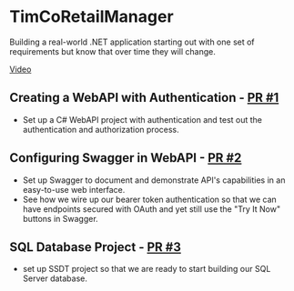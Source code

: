 # TimCoRetailManager
Building a real-world .NET application starting out with one set of requirements but know that over time they will change.

[Video](https://www.youtube.com/playlist?list=PLLWMQd6PeGY0bEMxObA6dtYXuJOGfxSPx)

## Creating a WebAPI with Authentication - [PR #1](https://github.com/albertospelta/TimCoRetailManager/pull/1)
* Set up a C# WebAPI project with authentication and test out the authentication and authorization process.

## Configuring Swagger in WebAPI - [PR #2](https://github.com/albertospelta/TimCoRetailManager/pull/2)
* Set up Swagger to document and demonstrate API's capabilities in an easy-to-use web interface. 
* See how we wire up our bearer token authentication so that we can have endpoints secured with OAuth and yet still use the "Try It Now" buttons in Swagger.

## SQL Database Project - [PR #3](https://github.com/albertospelta/TimCoRetailManager/pull/3)
* set up SSDT project so that we are ready to start building our SQL Server database.